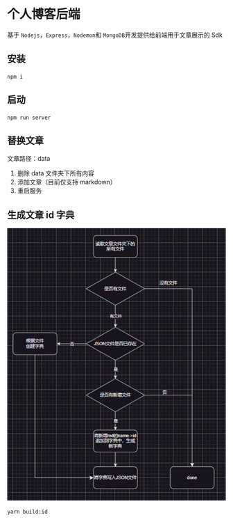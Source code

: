 # 个人博客后端

基于 `Nodejs`，`Express`，`Nodemon`和 `MongoDB`开发提供给前端用于文章展示的 Sdk

## 安装

`npm i`

## 启动

`npm run server`

## 替换文章

文章路径：data

1. 删除 data 文件夹下所有内容
2. 添加文章（目前仅支持 markdown）
3. 重启服务

## 生成文章 id 字典

![1685899437254](image/README/1685899437254.png)

```
yarn build:id
```
